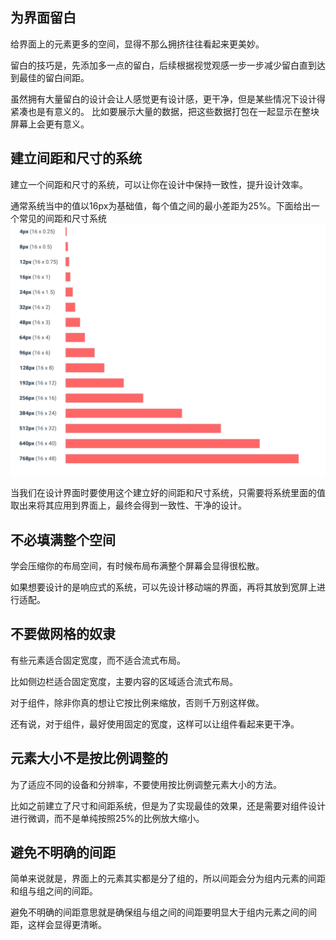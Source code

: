 ## 为界面留白

给界面上的元素更多的空间，显得不那么拥挤往往看起来更美妙。

留白的技巧是，先添加多一点的留白，后续根据视觉观感一步一步减少留白直到达到最佳的留白间距。

虽然拥有大量留白的设计会让人感觉更有设计感，更干净，但是某些情况下设计得紧凑也是有意义的。
比如要展示大量的数据，把这些数据打包在一起显示在整块屏幕上会更有意义。

## 建立间距和尺寸的系统

建立一个间距和尺寸的系统，可以让你在设计中保持一致性，提升设计效率。

通常系统当中的值以16px为基础值，每个值之间的最小差距为25%。下面给出一个常见的间距和尺寸系统
![Alt text](image.png)

当我们在设计界面时要使用这个建立好的间距和尺寸系统，只需要将系统里面的值取出来将其应用到界面上，最终会得到一致性、干净的设计。

## 不必填满整个空间

学会压缩你的布局空间，有时候布局布满整个屏幕会显得很松散。

如果想要设计的是响应式的系统，可以先设计移动端的界面，再将其放到宽屏上进行适配。

## 不要做网格的奴隶

有些元素适合固定宽度，而不适合流式布局。

比如侧边栏适合固定宽度，主要内容的区域适合流式布局。

对于组件，除非你真的想让它按比例来缩放，否则千万别这样做。

还有说，对于组件，最好使用固定的宽度，这样可以让组件看起来更干净。

## 元素大小不是按比例调整的

为了适应不同的设备和分辨率，不要使用按比例调整元素大小的方法。

比如之前建立了尺寸和间距系统，但是为了实现最佳的效果，还是需要对组件设计进行微调，而不是单纯按照25%的比例放大缩小。

## 避免不明确的间距

简单来说就是，界面上的元素其实都是分了组的，所以间距会分为组内元素的间距和组与组之间的间距。

避免不明确的间距意思就是确保组与组之间的间距要明显大于组内元素之间的间距，这样会显得更清晰。